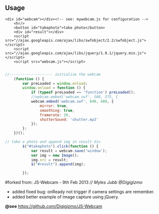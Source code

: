 ## Usage
```
<div id="webcam"></div><!-- see: mywebcam.js for configuration -->
    <hr/>
    <button id="takephoto">take photo</button>
    <div id="result"></div>
    <script src="//ajax.googleapis.com/ajax/libs/swfobject/2.2/swfobject.js"></script>
    <script src="//ajax.googleapis.com/ajax/libs/jquery/1.9.1/jquery.min.js"></script>
    <script src="webcam.js"></script>
```

```javascript

//-------------------- initialise the webcam
    (function () {
        var preLoaded = window.onload;
        window.onload = function () {
            if (typeof preLoaded == 'function') preLoaded();
            //webcam.embed('webcam.swf', 500, 375, {
            webcam.embed('webcam.swf', 640, 480, {
                mirror: true,
                smoothing: true,
                framerate: 20,
                shutterSound: 'shutter.mp3'
            });
        };
    })();

// take a photo and append img in result div
        $("#takephoto").click(function () {
            var result = webcam.save('window');
            var img = new Image();
            img.src = result;
            $("#result").append(img);

        });
```

#forked from: JS-Webcam - 9th Feb 2013
*// Myles Jubb @Digigizmo*

* added fixed bug: onReady not trigger if camera settings are remember.
* added better example of image capture using jQuery.



**@see** https://github.com/Digigizmo/JS-Webcam